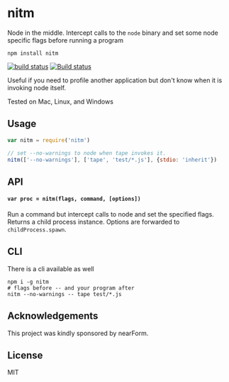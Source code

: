 # nitm

Node in the middle. Intercept calls to the `node` binary and set some node specific
flags before running a program

```
npm install nitm
```

[![build status](https://travis-ci.org/mafintosh/nitm.svg?branch=master)](https://travis-ci.org/mafintosh/nitm)
[![Build status](https://ci.appveyor.com/api/projects/status/2mesincjmvg818j9?svg=true)](https://ci.appveyor.com/project/mafintosh/nitm)

Useful if you need to profile another application but don't know when it is invoking node itself.

Tested on Mac, Linux, and Windows

## Usage

``` js
var nitm = require('nitm')

// set --no-warnings to node when tape invokes it.
nitm(['--no-warnings'], ['tape', 'test/*.js'], {stdio: 'inherit'})
```

## API

#### `var proc = nitm(flags, command, [options])`

Run a command but intercept calls to node and set the specified flags.
Returns a child process instance. Options are forwarded to `childProcess.spawn`.

## CLI

There is a cli available as well

```
npm i -g nitm
# flags before -- and your program after
nitm --no-warnings -- tape test/*.js
```

## Acknowledgements

This project was kindly sponsored by nearForm.

## License

MIT

